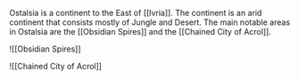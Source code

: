 Ostalsia is a continent to the East of [[Ivria]]. The continent is an arid continent that consists mostly of Jungle and Desert. The main notable areas in Ostalsia are the [[Obsidian Spires]] and the [[Chained City of Acrol]].

 ![[Obsidian Spires]]
 
 ![[Chained City of Acrol]]

